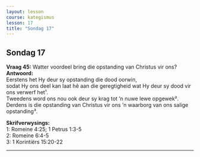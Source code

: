```yaml
---
layout: lesson
course: kategismus
lesson: 17
title: "Sondag 17"
---
```


## Sondag 17

**Vraag 45:** Watter voordeel bring die opstanding van Christus vir ons?  
**Antwoord:**  
Eerstens het Hy deur sy opstanding die dood oorwin,  
sodat Hy ons deel kan laat hê aan die geregtigheid wat Hy deur sy dood vir ons verwerf het¹.  
Tweedens word ons nou ook deur sy krag tot ’n nuwe lewe opgewek².  
Derdens is die opstanding van Christus vir ons ’n waarborg van ons salige opstanding³.

**Skrifverwysings:**  
1: Romeine 4:25; 1 Petrus 1:3-5  
2: Romeine 6:4-5  
3: 1 Korintiërs 15:20-22

---